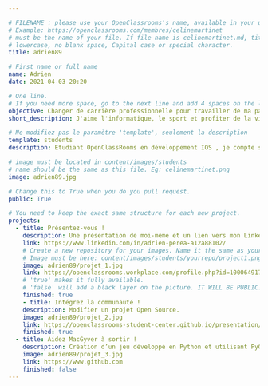 ```yaml
---

# FILENAME : please use your OpenClassrooms's name, available in your url.
# Example: https://openclassrooms.com/membres/celinemartinet
# must be the name of your file. If file name is celinemartinet.md, title is celinemartinet.
# lowercase, no blank space, Capital case or special character.
title: adrien89

# First name or full name
name: Adrien
date: 2021-04-03 20:20

# One line.
# If you need more space, go to the next line and add 4 spaces on the left, as in 'description'.
objective: Changer de carrière professionnelle pour travailler de ma passion.
short_description: J'aime l'informatique, le sport et profiter de la vie.

# Ne modifiez pas le paramètre 'template', seulement la description
template: students
description: Etudiant OpenClassRooms en développement IOS , je compte sur cette formation pour faire de ma passion mon métier.

# image must be located in content/images/students
# name should be the same as this file. Eg: celinemartinet.png
image: adrien89.jpg

# Change this to True when you do you pull request.
public: True

# You need to keep the exact same structure for each new project.
projects:
  - title: Présentez-vous !
    description: Une présentation de moi-même et un lien vers mon LinkedIn.
    link: https://www.linkedin.com/in/adrien-perea-a12a88102/
    # Create a new repository for your images. Name it the same as your nickname and profile picture.
    # Image must be here: content/images/students/yourrepo/project1.png
    image: adrien89/projet_1.jpg
    link: https://openclassrooms.workplace.com/profile.php?id=100064917588120
    # 'true' makes it fully available.
    # 'false' will add a black layer on the picture. IT WILL BE PUBLIC!
    finished: true
    - title: Intégrez la communauté !
    description: Modifier un projet Open Source. 
    image: adrien89/projet_2.jpg
    link: https://openclassrooms-student-center.github.io/presentation/students/adrien89.html
    finished: true
  - title: Aidez MacGyver à sortir !
    description: Création d’un jeu développé en Python et utilisant PyGame.
    image: adrien89/projet_3.jpg
    link: https://www.github.com
    finished: false
---
```

